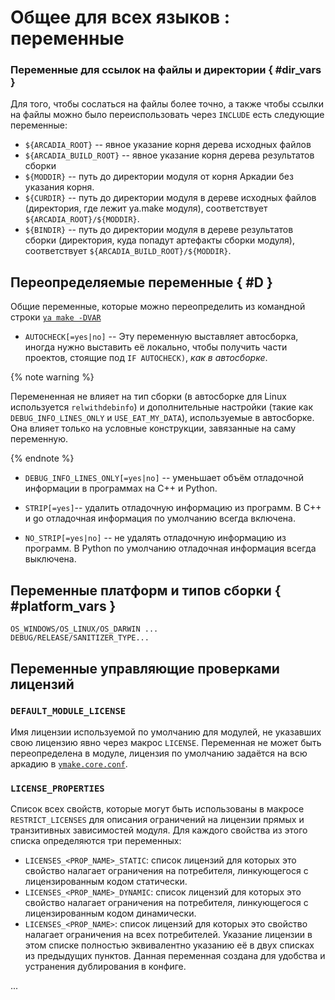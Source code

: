# Общее для всех языков : переменные


### Переменные для ссылок на файлы и директории { #dir_vars }

Для того, чтобы сослаться на файлы более точно, а также чтобы ссылки на файлы можно было переиспользовать через `INCLUDE` есть следующие переменные:

- `${ARCADIA_ROOT}` -- явное указание корня дерева исходных файлов
- `${ARCADIA_BUILD_ROOT}` -- явное указание корня дерева результатов сборки
- `${MODDIR}` -- путь до директории модуля от корня Аркадии без указания корня.
- `${CURDIR}` -- путь до директории модуля в дереве исходных файлов (директория, где лежит ya.make модуля), соответствует `${ARCADIA_ROOT}/${MODDIR}`.
- `${BINDIR}` -- путь до директории модуля в дереве результатов сборки (директория, куда попадут артефакты сборки модуля), соответствует `${ARCADIA_BUILD_ROOT}/${MODDIR}`.

## Переопределяемые переменные { #D }

Общие переменные, которые можно переопределить из командной строки [`ya make -DVAR`](../../usage/ya_make/index.md#D)

- `AUTOCHECK[=yes|no]` -- Эту переменную выставляет автосборка, иногда нужно выставить её локально, чтобы получить части проектов, стоящие под  `IF AUTOCHECK)`, *как в автосборке*.

{% note warning %}

Перемененная не влияет на тип сборки (в автосборке для Linux используется `relwithdebinfo`) и дополнительные настройки (такие как `DEBUG_INFO_LINES_ONLY` и `USE_EAT_MY_DATA`), используемые в автосборке.
Она влияет только на условные конструкции, завязанные на саму переменную.

{% endnote %} 

- `DEBUG_INFO_LINES_ONLY[=yes|no]` -- уменьшает объём отладочной информации в программах на C++ и Python.

- `STRIP[=yes]`-- удалить отладочную информацию из программ. В C++ и go отладочная информация по умолчанию всегда включена.

- `NO_STRIP[=yes|no]` -- не удалять отладочную информацию из программ. В Python по умолчанию отладочная информация всегда выключена.


## Переменные платформ и типов сборки { #platform_vars }
```
OS_WINDOWS/OS_LINUX/OS_DARWIN ...
DEBUG/RELEASE/SANITIZER_TYPE...
```

## Переменные управляющие проверками лицензий

### `DEFAULT_MODULE_LICENSE`

Имя лицензии используемой по умолчанию для модулей, не указавших свою лицензию явно через макрос `LICENSE`. Переменная не может быть переопределена в модуле, лицензия по умолчанию задаётся на всю аркадию в [`ymake.core.conf`](../../extension/core_conf.md).

### `LICENSE_PROPERTIES`

Список всех свойств, которые могут быть использованы в макросе `RESTRICT_LICENSES` для описания ограничений на лицензии прямых и транзитивных зависимостей модуля. Для каждого свойства из этого списка определяются три переменных:

 * `LICENSES_<PROP_NAME>_STATIC`: список лицензий для которых это свойство налагает ограничения на потребителя, линкующегося с лицензированным кодом статически.
 * `LICENSES_<PROP_NAME>_DYNAMIC`: список лицензий для которых это свойство налагает ограничения на потребителя, линкующегося с лицензированным кодом динамически.
 * `LICENSES_<PROP_NAME>`: список лицензий для которых это свойство налагает ограничения на всех потребителей. Указание лицензии в этом списке полностью эквивалентно указанию её в двух списках из предыдущих пунктов. Данная переменная создана для удобства и устранения дублирования в конфиге.

...

